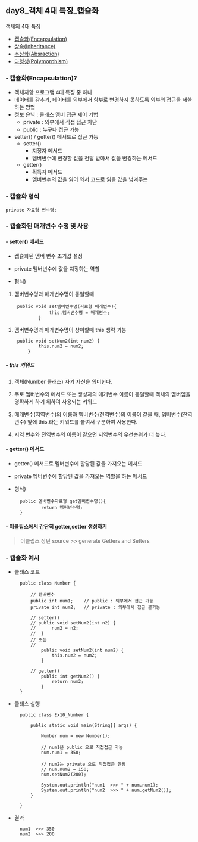 ## day8_객체 4대 특징_캡슐화

객체의 4대 특징
- [캡슐화(Encapsulation)](https://github.com/hyeah0/SmartWeb_Contents_WebApplication_developer_class/blob/main/1_Java/day8_%EA%B0%9D%EC%B2%B4_5_1.%EC%BA%A1%EC%8A%90%ED%99%94.md)
- [상속(Inheritance)](https://github.com/hyeah0/SmartWeb_Contents_WebApplication_developer_class/blob/main/1_Java/day8_%EA%B0%9D%EC%B2%B4_5_2.%EC%83%81%EC%86%8D.md)
- [추상화(Absraction)](https://github.com/hyeah0/SmartWeb_Contents_WebApplication_developer_class/blob/main/1_Java/day9_%EA%B0%9D%EC%B2%B4_5_3_%EC%B6%94%EC%83%81%ED%99%94(%EC%B6%94%EC%83%81%ED%81%B4%EB%9E%98%EC%8A%A4%2C%EB%A9%94%EC%84%9C%EB%93%9C).md)
- [다형성(Polymorphism)](https://github.com/hyeah0/SmartWeb_Contents_WebApplication_developer_class/blob/main/1_Java/day10_%EA%B0%9D%EC%B2%B4_5_4_%EB%8B%A4%ED%98%95%EC%84%B1(%EC%9D%B8%ED%84%B0%ED%8E%98%EC%9D%B4%EC%8A%A4).md)

### - 캡슐화(Encapsulation)?

- 객체지향 프로그램 4대 특징 중 하나
- 데이터를 감추기, 데이터를 외부에서 함부로 변경하지 못하도록 외부의 접근을 제한하는 방법
- 정보 은닉 : 클래스 멤버 접근 제어 기법
	* private : 외부에서 직접 접근 차단
	* public : 누구나 접근 가능
- setter() / getter() 메서드로 접근 가능
	- setter() 
 	    - 지정자 메서드
		- 멤버변수에 변경할 값을 전달 받아서 값을 변경하는 메서드
    - getter()
  	    - 획득자 메서드
		- 멤버변수의 값을 읽어 와서 코드로 읽을 값을 넘겨주는 
        
### - 캡슐화 형식

    private 자료형 변수명;

### - 캡슐화된 매개변수 수정 및 사용
#### - setter() 메서드
- 캡슐화된 멤버 변수 초기값 설정
- private 멤버변수에 값을 지정하는 역할

- 형식)

1. 멤버변수명과 매개변수명이 동일할때

        public void set멤버변수명(자료형 매개변수){
                    this.멤버변수명 = 매개변수;
                }

2. 멤버변수명과 매개변수명이 상이할때 this 생략 가능

        public void setNum2(int num2) {
                this.num2 = num2;
            }

##### - this 키워드
1. 객체(Number 클래스) 자기 자신을 의미한다.

2. 주로 멤버변수와 메서드 또는 생성자의 매개변수 이름이 동일할때 객체의 멤버임을 명확하게 하기 위하여 사용되는 키워드

3. 매개변수(지역변수)의 이름과 멤버변수(전역변수)의 이름이 같을 때, 멤버변수(전역변수) 앞에 this.라는 키워드를 붙여서 구분하여 사용한다.

4. 지역 변수와 전역변수의 이름이 같으면 지역변수의 우선순위가 더 높다.

#### - getter() 메서드

- getter() 메서드로 멤버변수에 할당된 값을 가져오는 메서드
- private 멤버변수에 할당된 값을 가져오는 역할을 하는 메서드

- 형식)

		public 멤버변수자료형 get멤버변수명(){
			    return 멤버변수명;
		}

#### - 이클립스에서 간단히 getter,setter 생성하기

> 이클립스 상단 source >> generate Getters and Setters 

### - 캡슐화 예시

- 클래스 코드

        public class Number {

            // 멤버변수
            public int num1; 	// public : 외부에서 접근 가능
            private int num2;	// private : 외부에서 접근 불가능
            
            // setter()
            // public void setNum2(int n2) {
            //	 	num2 = n2;
            //	}
            // 또는 
            // 
                public void setNum2(int num2) {
                    this.num2 = num2;
                }
            
            // getter()
                public int getNum2() {
                    return num2;
                }
        }

- 클래스 실행 

        public class Ex10_Number {

            public static void main(String[] args) {
                
                Number num = new Number();
                
                // num1은 public 으로 직접접근 가능
                num.num1 = 350;
                
                // num2는 private 으로 직접접근 안됨
                // num.num2 = 150; 
                num.setNum2(200);
                
                System.out.println("num1  >>> " + num.num1);
                System.out.println("num2  >>> " + num.getNum2());
            }

        }

- 결과

        num1  >>> 350
        num2  >>> 200

